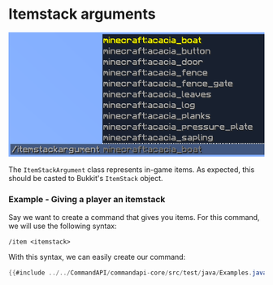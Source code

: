 # Itemstack arguments

![](./images/arguments/itemstack.png)

The `ItemStackArgument` class represents in-game items. As expected, this should be casted to Bukkit's `ItemStack` object.

<div class="example">

### Example - Giving a player an itemstack

Say we want to create a command that gives you items. For this command, we will use the following syntax:

```
/item <itemstack>
```

With this syntax, we can easily create our command:

```java
{{#include ../../CommandAPI/commandapi-core/src/test/java/Examples.java:itemstackarguments}}
```

</div>